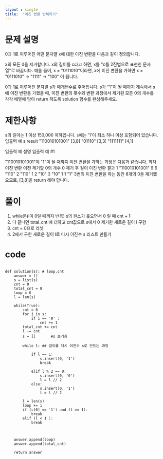 ```yaml
---
layout : single
title:  "이진 변환 반복하기"
---
```

# 문제 설명
0과 1로 이루어진 어떤 문자열 x에 대한 이진 변환을 다음과 같이 정의합니다.

x의 모든 0을 제거합니다.
x의 길이를 c라고 하면, x를 "c를 2진법으로 표현한 문자열"로 바꿉니다.
예를 들어, x = "0111010"이라면, x에 이진 변환을 가하면 x = "0111010" -> "1111" -> "100" 이 됩니다.

0과 1로 이루어진 문자열 s가 매개변수로 주어집니다. s가 "1"이 될 때까지 계속해서 s에 이진 변환을 가했을 때, 이진 변환의 횟수와 변환 과정에서 제거된 모든 0의 개수를 각각 배열에 담아 return 하도록 solution 함수를 완성해주세요.

# 제한사항
s의 길이는 1 이상 150,000 이하입니다.
s에는 '1'이 최소 하나 이상 포함되어 있습니다.
입출력 예
s	result
"110010101001"	[3,8]
"01110"	[3,3]
"1111111"	[4,1]


입출력 예 설명
입출력 예 #1

"110010101001"이 "1"이 될 때까지 이진 변환을 가하는 과정은 다음과 같습니다.
회차	이진 변환 이전	제거할 0의 개수	0 제거 후 길이	이진 변환 결과
1	"110010101001"	6	6	"110"
2	"110"	1	2	"10"
3	"10"	1	1	"1"
3번의 이진 변환을 하는 동안 8개의 0을 제거했으므로, [3,8]을 return 해야 합니다.

# 풀이

1. while문(l이 0일 때까지 반복) s의 원소가 훑으면서 0 일 때 cnt + 1 
2. 다 끝나면 total_cnt 에 더하고 cnt값으로 s에서 0 제거한 새로운 길이 l 구함 
3. cnt = 0으로 리셋
4. 2에서 구한 새로운 길이 l로 다시 이진수 s 리스트 만들기 

# code

```

def solution(s): # loop,cnt
    answer = []
    s = list(s)
    cnt = 0
    total_cnt = 0
    loop = 0
    l = len(s)

    while(True):
        cnt = 0  
        for i in s:
            if i == '0' : 
                cnt += 1
        total_cnt += cnt
        l -= cnt       
        s = []       #s 초기화
        
        while l: ## 길이를 다시 이진수 s로 만드는 과정
                
            if l == 1:
                s.insert(0, '1')
                break
                
            elif l % 2 == 0:
                s.insert(0, '0')
                l = l // 2
            else:
                s.insert(0, '1')
                l = l // 2  
                
        l = len(s)
        loop += 1
        if (s[0] == '1') and (l == 1):
            break
        elif (l < 1 ):
            break
            
        
      
    answer.append(loop)
    answer.append(total_cnt)
    
    return answer


```
